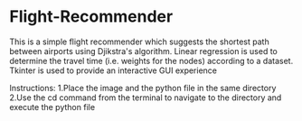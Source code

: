 # Flight-Recommender
This is a simple flight recommender which suggests the shortest path between airports using Djikstra's algorithm. Linear regression is used to determine the travel time (i.e. weights for the nodes) according to a dataset.
Tkinter is used to provide an interactive GUI experience 



Instructions:
1.Place the image and the python file in the same directory
2.Use the cd command from the terminal to navigate to the directory and execute the python file
